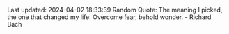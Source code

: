 Last updated: 2024-04-02 18:33:39
Random Quote: The meaning I picked, the one that changed my life: Overcome fear, behold wonder. - Richard Bach